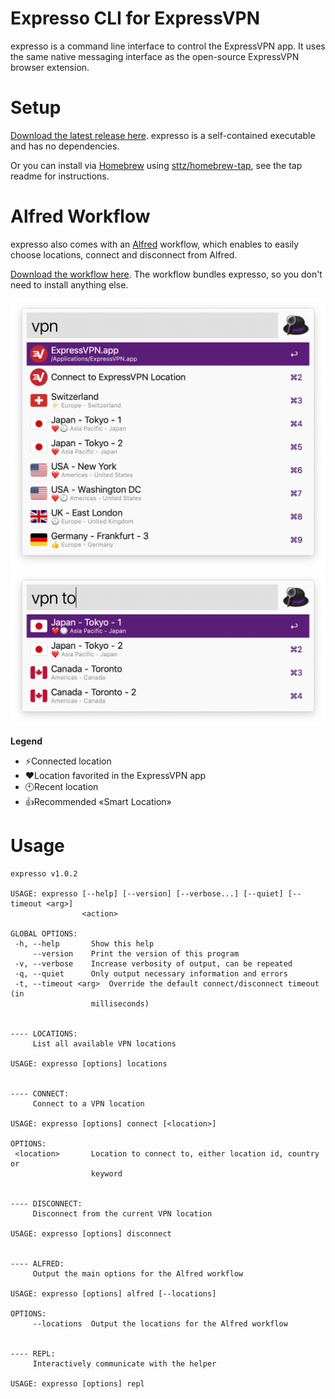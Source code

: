 # Expresso CLI for ExpressVPN

expresso is a command line interface to control the ExpressVPN app. It uses the same native messaging interface as the open-source ExpressVPN browser extension.

# Setup

[Download the latest release here](https://github.com/sttz/expresso/releases). expresso is a self-contained executable and has no dependencies.

Or you can install via [Homebrew](https://brew.sh/) using [sttz/homebrew-tap](https://github.com/sttz/homebrew-tap), see the tap readme for instructions.


# Alfred Workflow

expresso also comes with an [Alfred](http://alfredapp.com) workflow, which enables to easily choose locations, connect and disconnect from Alfred.

[Download the workflow here](https://github.com/sttz/expresso/releases). The workflow bundles expresso, so you don't need to install anything else.

<img src="./screenshots/expresoo-alfred-1.png" width="623" alt="Alfred Workflow Screenshot" />

<img src="./screenshots/expresoo-alfred-2.png" width="623" alt="Alfred Workflow Screenshot" />

**Legend**
* ⚡️Connected location
* ❤️Location favorited in the ExpressVPN app
* 🕙Recent location
* 👍Recommended «Smart Location»

# Usage

```
expresso v1.0.2

USAGE: expresso [--help] [--version] [--verbose...] [--quiet] [--timeout <arg>] 
                <action> 

GLOBAL OPTIONS:
 -h, --help       Show this help 
     --version    Print the version of this program 
 -v, --verbose    Increase verbosity of output, can be repeated 
 -q, --quiet      Only output necessary information and errors 
 -t, --timeout <arg>  Override the default connect/disconnect timeout (in 
                  milliseconds) 


---- LOCATIONS:
     List all available VPN locations 

USAGE: expresso [options] locations 


---- CONNECT:
     Connect to a VPN location 

USAGE: expresso [options] connect [<location>] 

OPTIONS:
 <location>       Location to connect to, either location id, country or 
                  keyword 


---- DISCONNECT:
     Disconnect from the current VPN location 

USAGE: expresso [options] disconnect 


---- ALFRED:
     Output the main options for the Alfred workflow 

USAGE: expresso [options] alfred [--locations] 

OPTIONS:
     --locations  Output the locations for the Alfred workflow 


---- REPL:
     Interactively communicate with the helper 

USAGE: expresso [options] repl 
```
